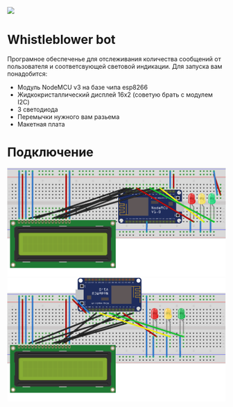 ![](https://komarev.com/ghpvc/?username=serhiops)

# Whistleblower bot
Програмное обеспеченье для отслеживания количества сообщений от пользователя и соответсвующей световой индикации.
Для запуска вам понадобится:
- Модуль NodeMCU v3 на базе чипа esp8266
- Жидкокристаллический дисплей 16х2 (советую брать с модулем I2C)
- 3 светодиода
- Перемычки нужного вам разьема
- Макетная плата

# Подключение
<img src="img/first.png" alt="Изображение подключения">
<img src="img/second.png" alt="Изображение подключения">